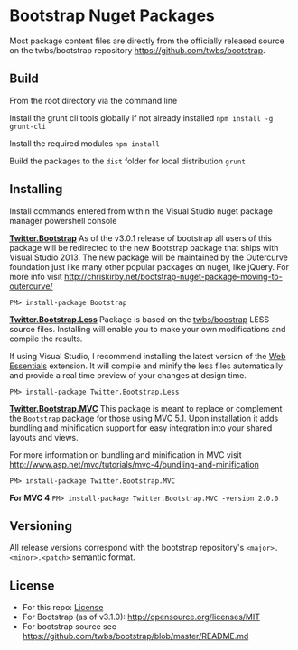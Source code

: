 Bootstrap Nuget Packages
=================
Most package content files are directly from the officially released source on the twbs/bootstrap repository https://github.com/twbs/bootstrap.

## Build ##
From the root directory via the command line

Install the grunt cli tools globally if not already installed
`npm install -g grunt-cli`

Install the required modules
`npm install`

Build the packages to the `dist` folder for local distribution
`grunt`

## Installing ##
Install commands entered from within the Visual Studio nuget package manager powershell console

**[Twitter.Bootstrap](http://nuget.org/packages/Twitter.Bootstrap)**
As of the v3.0.1 release of bootstrap all users of this package will be redirected to the new Bootstrap package that ships with Visual Studio 2013. The new package will be maintained by the Outercurve foundation just like many other popular packages on nuget, like jQuery. For more info visit http://chriskirby.net/bootstrap-nuget-package-moving-to-outercurve/

`PM> install-package Bootstrap`

**[Twitter.Bootstrap.Less](http://nuget.org/packages/Twitter.Bootstrap.Less)**
Package is based on the [twbs/boostrap](https://github.com/twbs/bootstrap) LESS source files. Installing will enable you to make your own modifications and compile the results.

If using Visual Studio, I recommend installing the latest version of the [Web Essentials](http://vswebessentials.com/) extension. It will compile and minify the less files automatically and provide a real time preview of your changes at design time.

`PM> install-package Twitter.Bootstrap.Less`

**[Twitter.Bootstrap.MVC](https://www.nuget.org/packages/Twitter.Bootstrap.MVC/)**
This package is meant to replace or complement the `Bootstrap` package for those using MVC 5.1. Upon installation it adds bundling and minification support for easy integration into your shared layouts and views. 

For more information on bundling and minification in MVC visit http://www.asp.net/mvc/tutorials/mvc-4/bundling-and-minification

`PM> install-package Twitter.Bootstrap.MVC`

**For MVC 4**
`PM> install-package Twitter.Bootstrap.MVC -version 2.0.0`

Versioning
----------
All release versions correspond with the bootstrap repository's `<major>.<minor>.<patch>` semantic format.

License
---------------------
* For this repo: [License](LICENSE.txt)
* For Bootstrap (as of v3.1.0): http://opensource.org/licenses/MIT
* For bootstrap source see https://github.com/twbs/bootstrap/blob/master/README.md
